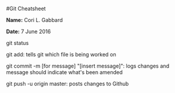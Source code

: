 #Git Cheatsheet

**Name:** Cori L. Gabbard

**Date:** 7 June 2016

git status

git add: tells git which file is being worked on

git commit -m [for message] "[insert message]": logs changes and message should indicate what's been amended

git push -u origin master: posts changes to Github